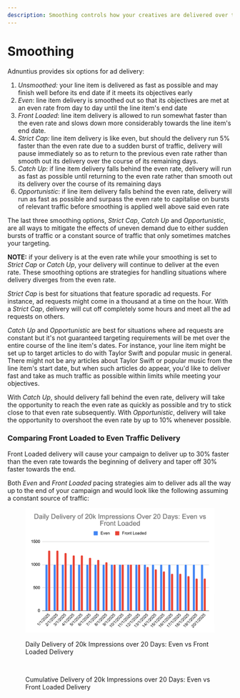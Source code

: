 ```yaml
---
description: Smoothing controls how your creatives are delivered over time
---
```


# Smoothing

Adnuntius provides six options for ad delivery:

1. _Unsmoothed:_ your line item is delivered as fast as possible and may finish well before its end date if it meets its objectives early
2. _Even_: line item delivery is smoothed out so that its objectives are met at an even rate from day to day until the line item's end date
3. _Front Loaded_: line item delivery is allowed to run somewhat faster than the even rate and slows down more considerably towards the line item's end date.
4. _Strict Cap:_ line item delivery is like even, but should the delivery run 5% faster than the even rate due to a sudden burst of traffic, delivery will pause immediately so as to return to the previous even rate rather than smooth out its delivery over the course of its remaining days.
5. _Catch Up_: if line item delivery falls behind the even rate, delivery will run as fast as possible until returning to the even rate rather than smooth out its delivery over the course of its remaining days
6. _Opportunistic_: if line item delivery falls behind the even rate, delivery will run as fast as possible and surpass the even rate to capitalise on bursts of relevant traffic before smoothing is applied well above said even rate

The last three smoothing options, _Strict Cap_, _Catch Up_ and _Opportunistic_, are all ways to mitigate the effects of uneven demand due to either sudden bursts of traffic or a constant source of traffic that only sometimes matches your targeting.

**NOTE:** if your delivery is at the even rate while your smoothing is set to _Strict Cap_ or _Catch Up_, your delivery will continue to deliver at the even rate. These smoothing options are strategies for handling situations where delivery diverges from the even rate.

_Strict Cap_ is best for situations that feature sporadic ad requests. For instance, ad requests might come in a thousand at a time on the hour. With a _Strict Cap_, delivery will cut off completely some hours and meet all the ad requests on others.

_Catch Up_ and _Opportunistic_ are best for situations where ad requests are constant but it's not guaranteed targeting requirements will be met over the entire course of the line item's dates. For instance, your line item might be set up to target articles to do with Taylor Swift and popular music in general. There might not be any articles about Taylor Swift or popular music from the line item's start date, but when such articles do appear, you'd like to deliver fast and take as much traffic as possible within limits while meeting your objectives.&#x20;

With _Catch Up_, should delivery fall behind the even rate, delivery will take the opportunity to reach the even rate as quickly as possible and try to stick close to that even rate subsequently. With _Opportunistic_, delivery will take the opportunity to overshoot the even rate by up to 10% whenever possible.

### Comparing Front Loaded to Even Traffic Delivery

Front Loaded delivery will cause your campaign to deliver up to 30% faster than the even rate towards the beginning of delivery and taper off 30% faster towards the end.&#x20;

Both _Even_ and _Front Loaded_ pacing strategies aim to deliver ads all the way up to the end of your campaign and would look like the following assuming a constant source of traffic:

<figure><img src="../../../.gitbook/assets/Untitled-spreadsheet-Google-Sheets-11-26-2024_02_41_PM.png" alt=""><figcaption><p>Daily Delivery of 20k Impressions over 20 Days: Even vs Front Loaded Delivery</p></figcaption></figure>

<figure><img src="../../../.gitbook/assets/Screenshot 2024-11-26 at 2.43.13 pm.png" alt=""><figcaption><p>Cumulative Delivery of 20k Impressions over 20 Days: Even vs Front Loaded Delivery</p></figcaption></figure>

